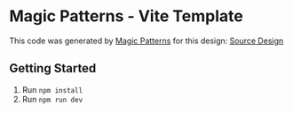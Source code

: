 # Magic Patterns - Vite Template

This code was generated by [Magic Patterns](https://magicpatterns.com) for this design: [Source Design](https://magicpatterns.com/c/polytzfftjk3cxjpquynxo)

## Getting Started

1. Run `npm install`
2. Run `npm run dev`
